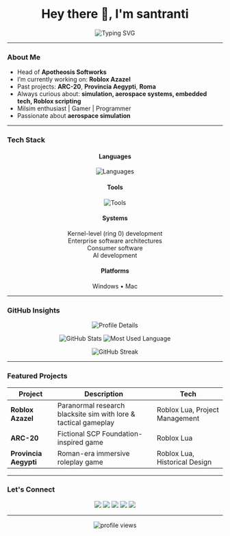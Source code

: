 <h1 align="center">Hey there 👋, I'm santranti</h1>
<p align="center">
  <img src="https://readme-typing-svg.herokuapp.com?font=Fira+Code&pause=1000&color=AD0909&width=435&center=true&vCenter=true&lines=Software+Engineer;Milsim+Enthusiast;Aerospace+Simulation+Enjoyer" alt="Typing SVG" />
</p>

---

### About Me
- Head of **Apotheosis Softworks**
- I’m currently working on: **Roblox Azazel**
- Past projects: **ARC-20**, **Provincia Aegypti**, **Roma**
- Always curious about: **simulation, aerospace systems, embedded tech, Roblox scripting**
- Milsim enthusiast | Gamer | Programmer
- Passionate about **aerospace simulation**

---

### Tech Stack

<h4 align="center">Languages</h4>
<p align="center">
  <img src="https://skillicons.dev/icons?i=rust,typescript,javascript,haskell,python,go,java,kotlin,scala,lua&theme=dark" alt="Languages" />
</p>

<h4 align="center">Tools</h4>
<p align="center">
  <img src="https://skillicons.dev/icons?i=git,blender,unreal,robloxstudio&theme=dark" alt="Tools" />
</p>

<h4 align="center">Systems</h4>
<p align="center">
  Kernel-level (ring 0) development<br/>
  Enterprise software architectures<br/>
  Consumer software<br/>
  AI development
</p>

<h4 align="center">Platforms</h4>
<p align="center">
  Windows • Mac
</p>



---

### GitHub Insights
<p align="center"> <img src="https://github-profile-summary-cards.vercel.app/api/cards/profile-details?username=santranti&theme=tokyonight" alt="Profile Details" /> </p> <p align="center"> <img src="https://github-profile-summary-cards.vercel.app/api/cards/stats?username=santranti&theme=tokyonight" alt="GitHub Stats" /> <img src="https://github-profile-summary-cards.vercel.app/api/cards/most-commit-language?username=santranti&theme=tokyonight" alt="Most Used Language" /> </p> <p align="center"> <img src="https://github-readme-streak-stats.herokuapp.com/?user=santranti&theme=tokyonight&hide_border=true" alt="GitHub Streak" /> </p>

---

### Featured Projects

| Project | Description | Tech |
|--------|-------------|------|
| **Roblox Azazel** | Paranormal research blacksite sim with lore & tactical gameplay | Roblox Lua, Project Management |
| **ARC-20** | Fictional SCP Foundation-inspired game | Roblox Lua |
| **Provincia Aegypti** | Roman-era immersive roleplay game | Roblox Lua, Historical Design |

---

### Let's Connect

<p align="center">
  <a href="mailto:nplyx@tutamail.com"><img src="https://img.shields.io/badge/-Email-D14836?style=flat&logo=gmail&logoColor=white" /></a>
  <a href="https://portfolio-site-git-main-santrantis-projects.vercel.app/"><img src="https://img.shields.io/badge/-Portfolio-000?style=flat&logo=firefox&logoColor=white" /></a>
  <a href="https://codeberg.org/nplyx"><img src="https://img.shields.io/badge/-Codeberg-2185D0?style=flat&logo=codeberg&logoColor=white" /></a>
  <a href="https://gitlab.com/santranti"><img src="https://img.shields.io/badge/-GitLab-FC6D26?style=flat&logo=gitlab&logoColor=white" /></a>
  <a href="https://stackoverflow.com/users/22624081/santranti"><img src="https://img.shields.io/badge/-StackOverflow-FE7A16?style=flat&logo=stackoverflow&logoColor=white" /></a>
</p>

---

<p align="center">
  <img src="https://komarev.com/ghpvc/?username=santranti&style=flat-square&color=blue" alt="profile views"/>
</p>
